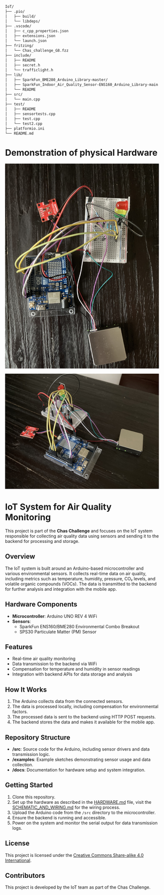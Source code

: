 ```
IoT/
├── .pio/
│   ├── build/
│   └── libdeps/
├── .vscode/                  
│   ├── c_cpp_properties.json
│   ├── extensions.json
│   └── launch.json
├── fritzing/                  
│   └── Chas_challenge_G8.fzz
├── include/
│   ├── README
│   ├── secret.h
│   └── trafficlight.h       
├── lib/                      
│   ├── SparkFun_BME280_Arduino_Library-master/
│   ├── SparkFun_Indoor_Air_Quality_Sensor-ENS160_Arduino_Library-main
│   └── README
├── src/                      
│   └── main.cpp              
├── test/
│   ├── README
│   ├── sensortests.cpp
│   ├── test.cpp
│   └── test2.cpp
├── platformio.ini               
└── README.md           
```

# Demonstration of physical Hardware

![hardware_topview.jpeg](../images/hardware_topview.jpeg)

![hardware_sideview.jpeg](../images/hardware_sideview.jpeg)

# IoT System for Air Quality Monitoring

This project is part of the **Chas Challenge** and focuses on the IoT system responsible for collecting air quality data using sensors and sending it to the backend for processing and storage.

## Overview

The IoT system is built around an Arduino-based microcontroller and various environmental sensors. It collects real-time data on air quality, including metrics such as temperature, humidity, pressure, CO₂ levels, and volatile organic compounds (VOCs). The data is transmitted to the backend for further analysis and integration with the mobile app.

## Hardware Components

- **Microcontroller**: Arduino UNO REV 4 WiFi
- **Sensors**:
  - SparkFun ENS160/BME280 Environmental Combo Breakout
  - SPS30 Particulate Matter (PM) Sensor

## Features

- Real-time air quality monitoring
- Data transmission to the backend via WiFi
- Compensation for temperature and humidity in sensor readings
- Integration with backend APIs for data storage and analysis

## How It Works

1. The Arduino collects data from the connected sensors.
2. The data is processed locally, including compensation for environmental factors.
3. The processed data is sent to the backend using HTTP POST requests.
4. The backend stores the data and makes it available for the mobile app.

## Repository Structure

- **/src**: Source code for the Arduino, including sensor drivers and data transmission logic.
- **/examples**: Example sketches demonstrating sensor usage and data collection.
- **/docs**: Documentation for hardware setup and system integration.

## Getting Started

1. Clone this repository.
2. Set up the hardware as described in the [HARDWARE.md](../docs/HARDWARE.md) file, visit the [SCHEMATIC_AND_WIRING.md](../docs/SCHEMATIC_AND_WIRING.md) for the wiring process.
3. Upload the Arduino code from the `/src` directory to the microcontroller.
4. Ensure the backend is running and accessible.
5. Power on the system and monitor the serial output for data transmission logs.

## License

This project is licensed under the [Creative Commons Share-alike 4.0 International](http://creativecommons.org/licenses/by-sa/4.0/).

## Contributors

This project is developed by the IoT team as part of the Chas Challenge.